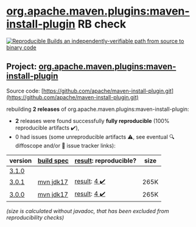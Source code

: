 [org.apache.maven.plugins:maven-install-plugin](https://search.maven.org/artifact/org.apache.maven.plugins/maven-install-plugin/) RB check
=======

[![Reproducible Builds](https://reproducible-builds.org/images/logos/rb.svg) an independently-verifiable path from source to binary code](https://reproducible-builds.org/)

## Project: [org.apache.maven.plugins:maven-install-plugin](https://search.maven.org/artifact/org.apache.maven.plugins/maven-install-plugin/)

Source code: [https://github.com/apache/maven-install-plugin.git](https://github.com/apache/maven-install-plugin.git)

rebuilding **2 releases** of org.apache.maven.plugins:maven-install-plugin:
- **2** releases were found successfully **fully reproducible** (100% reproducible artifacts :heavy_check_mark:),
- 0 had issues (some unreproducible artifacts :warning:, see eventual :mag: diffoscope and/or :memo: issue tracker links):

| version | [build spec](/BUILDSPEC.md) | [result](https://reproducible-builds.org/docs/jvm/): reproducible? | size |
| -- | --------- | ------ | -- |
| [3.1.0](https://search.maven.org/artifact/org.apache.maven.plugins/maven-install-plugin/3.1.0/pom) | | | |
| [3.0.1](https://search.maven.org/artifact/org.apache.maven.plugins/maven-install-plugin/3.0.1/pom) | [mvn jdk17](maven-install-plugin-3.0.1.buildspec) | [result](maven-install-plugin-3.0.1.buildinfo): [4 :heavy_check_mark: ](maven-install-plugin-3.0.1.buildcompare) | 265K |
| [3.0.0](https://search.maven.org/artifact/org.apache.maven.plugins/maven-install-plugin/3.0.0/pom) | [mvn jdk17](maven-install-plugin-3.0.0.buildspec) | [result](maven-install-plugin-3.0.0.buildinfo): [4 :heavy_check_mark: ](maven-install-plugin-3.0.0.buildcompare) | 265K |

<i>(size is calculated without javadoc, that has been excluded from reproducibility checks)</i>
